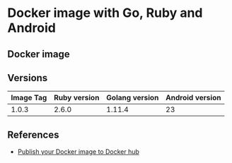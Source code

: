 # Docker image with Go, Ruby and Android

## Docker image

## Versions

| Image Tag | Ruby version | Golang version | Android version |
|-----------|--------------|----------------|-----------------|
| 1.0.3     | 2.6.0        | 1.11.4         | 23              |

## References

- [Publish your Docker image to Docker hub](https://hackernoon.com/publish-your-docker-image-to-docker-hub-10b826793faf)